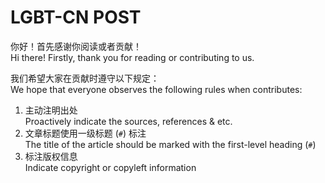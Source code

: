 # LGBT-CN POST

你好！首先感谢你阅读或者贡献！  
Hi there! Firstly, thank you for reading or contributing to us.

我们希望大家在贡献时遵守以下规定：  
We hope that everyone observes the following rules when contributes:

1. 主动注明出处  
Proactively indicate the sources, references & etc.
1. 文章标题使用一级标题 (`#`) 标注  
The title of the article should be marked with the first-level heading (`#`)
1. 标注版权信息  
Indicate copyright or copyleft information
